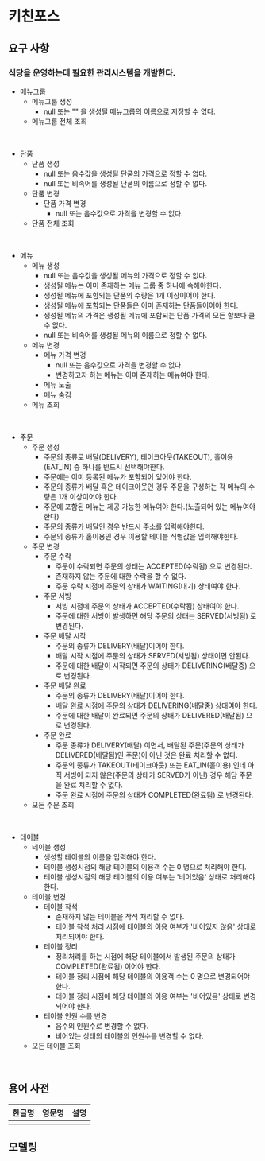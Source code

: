 # 키친포스

## 요구 사항

### 식당을 운영하는데 필요한 관리시스템을 개발한다.

- 메뉴그룹
  - 메뉴그룹 생성
    - null 또는 "" 을 생성될 메뉴그룹의 이름으로 지정할 수 없다.
  - 메뉴그룹 전체 조회

<br>

- 단품
  - 단품 생성
    - null 또는 음수값을 생성될 단품의 가격으로 정할 수 없다.
    - null 또는 비속어를 생성될 단품의 이름으로 정할 수 없다.
  - 단품 변경
    - 단품 가격 변경
      - null 또는 음수값으로 가격을 변경할 수 없다.
  - 단품 전체 조회

<br>

- 메뉴
  - 메뉴 생성
    - null 또는 음수값을 생성될 메뉴의 가격으로 정할 수 없다.
    - 생성될 메뉴는 이미 존재하는 메뉴 그룹 중 하나에 속해야한다.
    - 생성될 메뉴에 포함되는 단품의 수량은 1개 이상이어야 한다.
    - 생성될 메뉴에 포함되는 단품들은 이미 존재하는 단품들이어야 한다.
    - 생성될 메뉴의 가격은 생성될 메뉴에 포함되는 단품 가격의 모든 합보다 클 수 없다.
    - null 또는 비속어를 생성될 메뉴의 이름으로 정할 수 없다.
  - 메뉴 변경
    - 메뉴 가격 변경
      - null 또는 음수값으로 가격을 변경할 수 없다.
      - 변경하고자 하는 메뉴는 이미 존재하는 메뉴여야 한다.
    - 메뉴 노출
    - 메뉴 숨김
  - 메뉴 조회

<br>

- 주문
    - 주문 생성 
      - 주문의 종류로 배달(DELIVERY), 테이크아웃(TAKEOUT), 홀이용(EAT_IN) 중 하나를 반드시 선택해야한다. 
      - 주문에는 이미 등록된 메뉴가 포함되어 있어야 한다.
      - 주문의 종류가 배달 혹은 테이크아웃인 경우 주문을 구성하는 각 메뉴의 수량은 1개 이상이어야 한다.   
      - 주문에 포함된 메뉴는 제공 가능한 메뉴여야 한다.(노출되어 있는 메뉴여야 한다)
      - 주문의 종류가 배달인 경우 반드시 주소를 입력해야한다. 
      - 주문의 종류가 홀이용인 경우 이용할 테이블 식별값을 입력해야한다.
    - 주문 변경
      - 주문 수락
        - 주문이 수락되면 주문의 상태는 ACCEPTED(수락됨) 으로 변경된다.
        - 존재하지 않는 주문에 대한 수락을 할 수 없다.
        - 주문 수락 시점에 주문의 상태가 WAITING(대기) 상태여야 한다.
      - 주문 서빙
        - 서빙 시점에 주문의 상태가 ACCEPTED(수락됨) 상태여야 한다.
        - 주문에 대한 서빙이 발생하면 해당 주문의 상태는 SERVED(서빙됨) 로 변경된다.
      - 주문 배달 시작
        - 주문의 종류가 DELIVERY(배달)이어야 한다.
        - 배달 시작 시점에 주문의 상태가 SERVED(서빙됨) 상태이면 안된다.
        - 주문에 대한 배달이 시작되면 주문의 상태가 DELIVERING(배달중) 으로 변경된다.
      - 주문 배달 완료
        - 주문의 종류가 DELIVERY(배달)이어야 한다.
        - 배달 완료 시점에 주문의 상태가 DELIVERING(배달중) 상태여야 한다.
        - 주문에 대한 배달이 완료되면 주문의 상태가 DELIVERED(배달됨) 으로 변경된다.
      - 주문 완료
        - 주문 종류가 DELIVERY(배달) 이면서, 배달된 주문(주문의 상태가 DELIVERED(배달됨)인 주문)이 아닌 것은 완료 처리할 수 없다.
        - 주문의 종류가 TAKEOUT(테이크아웃) 또는 EAT_IN(홀이용) 인데 아직 서빙이 되지 않은(주문의 상태가 SERVED가 아닌) 경우 해당 주문을 완료 처리할 수 없다.
        - 주문 완료 시점에 주문의 상태가 COMPLETED(완료됨) 로 변경된다.
    - 모든 주문 조회

<br>

- 테이블
    - 테이블 생성 
      - 생성할 테이블의 이름을 입력해야 한다.
      - 테이블 생성시점의 해당 테이블의 이용객 수는 0 명으로 처리해야 한다.
      - 테이블 생성시점의 해당 테이블의 이용 여부는 '비어있음' 상태로 처리해야 한다.
    - 테이블 변경
      - 테이블 착석
        - 존재하지 않는 테이블을 착석 처리할 수 없다.
        - 테이블 착석 처리 시점에 테이블의 이용 여부가 '비어있지 않음' 상태로 처리되어야 한다.
      - 테이블 정리
        - 정리처리를 하는 시점에 해당 테이블에서 발생된 주문의 상태가 COMPLETED(완료됨) 이어야 한다.
        - 테이블 정리 시점에 해당 테이블의 이용객 수는 0 명으로 변경되어야 한다.
        - 테이블 정리 시점에 해당 테이블의 이용 여부는 '비어있음' 상태로 변경 되어야 한다.
      - 테이블 인원 수를 변경
        - 음수의 인원수로 변경할 수 없다.
        - 비어있는 상태의 테이블의 인원수를 변경할 수 없다.
    - 모든 테이블 조회

<br>

## 용어 사전

| 한글명 | 영문명 | 설명 |
| --- | --- | --- |
|  |  |  |

## 모델링
